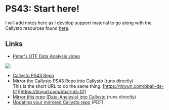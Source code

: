 # PS43: Start here!

I will add notes here as I develop support material to go along with the Callysto resources found [here](https://github.com/callysto/basketball-and-data-science).

## Links

- [Peter's OTF Data Analysis video](https://youtu.be/r8D1DU5hmUM)

[![](https://markdown-videos.vercel.app/youtube/r8D1DU5hmUM)](https://youtu.be/r8D1DU5hmUM)

- [Callysto PS43 Repo](https://github.com/callysto/basketball-and-data-science)
- [Mirror the Callysto PS43 Repo into Callysto](https://hub.callysto.ca/jupyter/hub/user-redirect/git-pull?repo=https%3A%2F%2Fgithub.com%2Fcallysto%2Fbasketball-and-data-science&branch=main&subPath=content/01-introduction.ipynb&depth=1) (runs directly)
<br>This is the short URL to do the same thing: [https://tinyurl.com/bball-ds-01](https://tinyurl.com/bball-ds-01)
- [Mirror this repo (Data-Analysis) into Callysto](https://hub.callysto.ca/jupyter/hub/user-redirect/git-pull?repo=https://github.com/pbeens/Data-Analysis) (runs directly) 
- [Updating your mirrored Callysto repo](https://www.callysto.ca/wp-content/uploads/2020/12/Callysto-InstructionsForGettingAFreshSetOfNotebooks.pdf) (PDF)